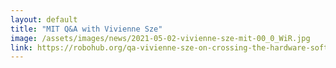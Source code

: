 ```yaml
---
layout: default
title: "MIT Q&A with Vivienne Sze"
image: /assets/images/news/2021-05-02-vivienne-sze-mit-00_0_WiR.jpg
link: https://robohub.org/qa-vivienne-sze-on-crossing-the-hardware-software-divide-for-efficient-artificial-intelligence/
---
```

